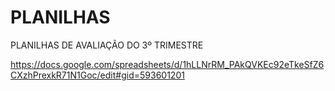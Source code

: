 # PLANILHAS
PLANILHAS DE AVALIAÇÃO DO 3º TRIMESTRE

https://docs.google.com/spreadsheets/d/1hLLNrRM_PAkQVKEc92eTkeSfZ6CXzhPrexkR71N1Goc/edit#gid=593601201
